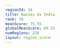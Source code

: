 ```yaml
---
regionId: 34
title: Bassas da India
rank: 30
meanScore: 75.55
globalMeanScore: 69.33
numRegions: 220
layout: region_score
---
```

